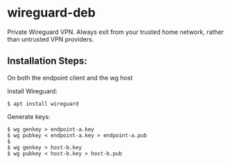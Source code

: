 # wireguard-deb
Private Wireguard VPN. Always exit from your trusted home network, rather than untrusted VPN providers.


## Installation Steps:
On both the endpoint client and the wg host

Install Wireguard:
```shell
$ apt install wireguard
```

Generate keys:
```shell
$ wg genkey > endpoint-a.key
$ wg pubkey < endpoint-a.key > endpoint-a.pub
$
$ wg genkey > host-b.key
$ wg pubkey < host-b.key > host-b.pub
```
